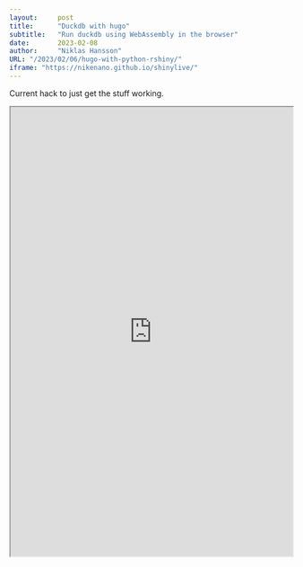 ```yaml
---
layout:     post 
title:      "Duckdb with hugo"
subtitle:   "Run duckdb using WebAssembly in the browser"
date:       2023-02-08
author:     "Niklas Hansson"
URL: "/2023/02/06/hugo-with-python-rshiny/"
iframe: "https://nikenano.github.io/shinylive/"
---
```


Current hack to just get the stuff working. 

<iframe
    src="https://shell.duckdb.org/"
    style="height:800px;width:100%;"
></iframe>


